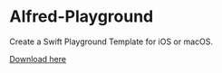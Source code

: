 # Alfred-Playground

Create a Swift Playground Template for iOS or macOS. 

[Download here](https://github.com/hechen/Alfred-Playground/raw/master/Playground.alfredworkflow)